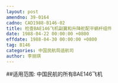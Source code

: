 ```yaml
---
layout: post
amendno: 39-0164
cadno: CAD1988-B146-02
title: 检查BAE146飞机副翼和升降舵配平蜗杆组件
date: 1988-04-22 00:00:00 +0800
effdate: 1988-04-30 00:00:00 +0800
tag: B146
categories: 中国民航局适航司
author: 李丽琪
---
```


##适用范围:
中国民航的所有BAE146飞机

